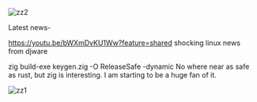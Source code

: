 ![zz2](https://github.com/user-attachments/assets/e54f4c9f-843b-4ae3-85b3-515c673b739e)


Latest news-



https://youtu.be/bWXmDvKU1Ww?feature=shared  shocking linux news from djware 





zig build-exe keygen.zig -O ReleaseSafe -dynamic    No where near as safe as rust, but zig is interesting. I am starting to be a huge fan of it. 






![zz1](https://github.com/user-attachments/assets/26522f0b-7f6e-43b8-9298-d24958cd6ec4)
